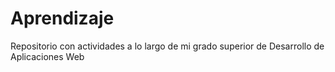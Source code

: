 # Aprendizaje
Repositorio con actividades a lo largo de mi grado superior de Desarrollo de Aplicaciones Web

